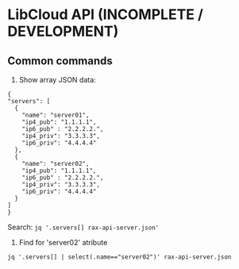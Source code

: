 # LibCloud API (INCOMPLETE / DEVELOPMENT)



## Common commands

1. Show array
  JSON data:
  ```
{
  "servers": [
    {
      "name": "server01",
      "ip4_pub": "1.1.1.1",
      "ip6_pub" : "2.2.2.2.",
      "ip4_priv": "3.3.3.3",
      "ip6_priv": "4.4.4.4"
    },
    {
      "name": "server02",
      "ip4_pub": "1.1.1.1",
      "ip6_pub" : "2.2.2.2.",
      "ip4_priv": "3.3.3.3",
      "ip6_priv": "4.4.4.4"
    }
  ]
}

  ```

  Search:
  `jq '.servers[] rax-api-server.json'`


1. Find for 'server02' atribute

  `jq '.servers[] | select(.name=="server02")' rax-api-server.json`
